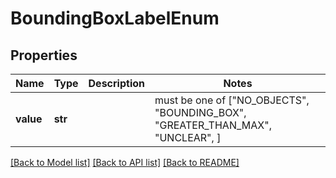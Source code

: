 # BoundingBoxLabelEnum


## Properties
Name | Type | Description | Notes
------------ | ------------- | ------------- | -------------
**value** | **str** |  |  must be one of ["NO_OBJECTS", "BOUNDING_BOX", "GREATER_THAN_MAX", "UNCLEAR", ]

[[Back to Model list]](../README.md#documentation-for-models) [[Back to API list]](../README.md#documentation-for-api-endpoints) [[Back to README]](../README.md)


